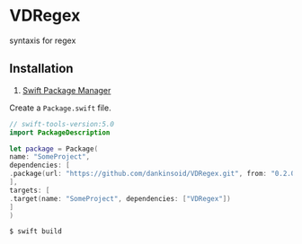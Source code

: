 # VDRegex
 syntaxis for regex
 ## Installation
 1. [Swift Package Manager](https://github.com/apple/swift-package-manager)
 
 Create a `Package.swift` file.
 ```swift
 // swift-tools-version:5.0
 import PackageDescription
 
 let package = Package(
 name: "SomeProject",
 dependencies: [
 .package(url: "https://github.com/dankinsoid/VDRegex.git", from: "0.2.0")
 ],
 targets: [
 .target(name: "SomeProject", dependencies: ["VDRegex"])
 ]
 )
 ```
 ```ruby
 $ swift build
 ```
